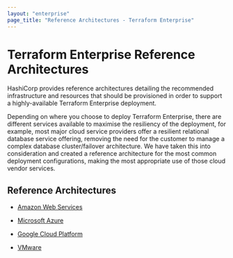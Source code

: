 ```yaml
---
layout: "enterprise"
page_title: "Reference Architectures - Terraform Enterprise"
---
```


# Terraform Enterprise Reference Architectures

HashiCorp provides reference architectures detailing the recommended
infrastructure and resources that should be provisioned in order to
support a highly-available Terraform Enterprise deployment.

Depending on where you choose to deploy Terraform Enterprise,
there are different services available to maximise the resiliency of
the deployment, for example, most major cloud service providers offer
a resilient relational database service offering, removing the need
for the customer to manage a complex database cluster/failover
architecture. We have taken this into consideration and created a
reference architecture for the most common deployment configurations,
making the most appropriate use of those cloud vendor services.

## Reference Architectures

- [Amazon Web Services](./aws.html)

- [Microsoft Azure](./azure.html)

- [Google Cloud Platform](./gcp.html)

- [VMware](./vmware.html)
